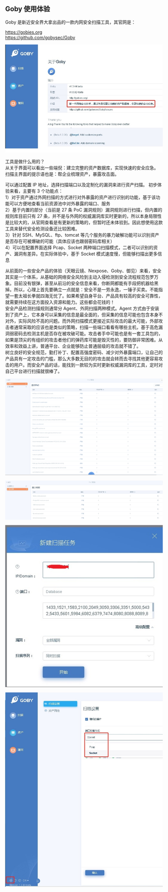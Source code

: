 ## Goby 使用体验  
Goby 是新近安全界大拿出品的一款内网安全扫描工具，其官网是：  

https://gobies.org  
https://github.com/gobysec/Goby  

![关于 Goby](goby_0.jpg) 

工具是做什么用的？  
从关于界面可以看出一些端倪：建立完整的资产数据库，实现快速的安全应急。  
扫描主界面的提示语也是：帮企业梳理资产，暴露攻击面。  

可以通过配置 IP 地址，选择扫描端口以及定制化的漏洞来进行资产扫描。 
初步体验来看，主要有 3 个功能点：  
1）对于资产通过外网扫描的方式进行对外暴露的资产进行识别的功能，基于该功能可以方便地查看当前资源池中对外暴露的端口、服务  
2）基于内置的部分（当前是 27 条 PoC 漏洞规则）漏洞规则进行扫描，但内置的规则库目前只有 27 条，并不是与外网的权威漏洞库实时更新的，所以本身局限性是比较大的，从官网查看是有更新的策略的，但暂时还未体验到。因此想使用这款工具来替代安全检测设备还比较困难。  
3）针对 SSH、MySQL、ftp、tomcat 等几个服务的暴力破解功能可以识别资产是否存在可被爆破的可能（具体应该也跟弱密码库相关）  
4）可以在配置界面选择 Pcap、Socket 两种端口扫描模式，二者可以识别的资产、漏洞有差异。在实际体验中，基于 Socket 模式速度慢，但能够扫描出更多信息 

从前面的一些安全产品的体验（天眼云镜、Nexpose、Goby、御见）来看，安全其实是一个体系，从基础的网络安全风险到主动入侵检测到安全流程规范包罗万象。目前没有银弹，甚至从前沿的安全信息来看，你断网都能有手段把机器给黑掉。所以，心理上首先要确立一点就是：安全不是一劳永逸，一锤子买卖。不能指望一套太祖长拳就四海无忧了。如果希望自身平台、产品具有较高的安全可靠性，就需要持续在这方面投入资源和能力。这些都会花钱的！  
安全产品检测扫描规则通常分 Agent、外网扫描两种模式。Agent 方式由于安装到了资产上，它本身可以采集的信息是最全面的，但采集的信息可能也包含本身不对外，实际风险不高的问题。而外网扫描模式更接近实际攻击的最大可能，外部攻击者通常采取的应该也是类似的策略，扫描一些端口看看有哪些主机，基于高危漏洞弱密码去检测主机是否存在被攻破可能。攻击者手中可能也是有一套工具包的，如果是顶尖的有组织的攻击者他们的弹药库可能是毁灭性的，要防御非常困难。从效率和效益上讲，普通平台、企业能够防止普通层级的攻击就不错了。  
树立良好的安全规范，勤打补丁、配置高强度密码、减少对外暴露端口，让自己的产品具有一定攻击的门槛，那么大多数无目的的攻击就会转而去寻找其他更容易攻击的用户。而安全产品的话，能找到一款较为实时更新权威漏洞库的工具，定时对自己平台进行扫描就很棒了。

![PoC 规则](goby_1.png)  

![弱密码规则](goby_2.jpg)  

![扫描配置界面](goby_3.jpg)  

![Pcap/Socket 扫描模式配置](goby_4.jpg)  
